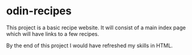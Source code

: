 # odin-recipes

This project is a basic recipe website. It will consist of a main index page which will have links to a few recipes.

By the end of this project I would have refreshed my skills in HTML.

